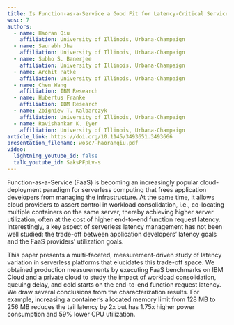 ```yaml
---
title: Is Function-as-a-Service a Good Fit for Latency-Critical Services? 
wosc: 7
authors:
  - name: Haoran Qiu
    affiliation: University of Illinois, Urbana-Champaign
  - name: Saurabh Jha
    affiliation: University of Illinois, Urbana-Champaign
  - name: Subho S. Banerjee
    affiliation: University of Illinois, Urbana-Champaign
  - name: Archit Patke
    affiliation: University of Illinois, Urbana-Champaign
  - name: Chen Wang
    affiliation: IBM Research
  - name: Hubertus Franke
    affiliation: IBM Research
  - name: Zbigniew T. Kalbarczyk
    affiliation: University of Illinois, Urbana-Champaign
  - name: Ravishankar K. Iyer
    affiliation: University of Illinois, Urbana-Champaign
article_link: https://doi.org/10.1145/3493651.3493666
presentation_filename: wosc7-haoranqiu.pdf
video:
  lightning_youtube_id: false
  talk_youtube_id: SaksPFpLv-s
---
```


Function-as-a-Service (FaaS) is becoming an increasingly popular cloud-deployment paradigm for serverless computing that frees application developers from managing the infrastructure. At the same time, it allows cloud providers to assert control in workload consolidation, i.e., co-locating multiple containers on the same server, thereby achieving higher server utilization, often at the cost of higher end-to-end function request latency. Interestingly, a key aspect of serverless latency management has not been well studied: the trade-off between application developers’ latency goals and the FaaS providers’ utilization goals.

This paper presents a multi-faceted, measurement-driven study of latency variation in serverless platforms that elucidates this trade-off space. We obtained production measurements by executing FaaS benchmarks on IBM Cloud and a private cloud to study the impact of workload consolidation, queuing delay, and cold starts on the end-to-end function request latency. We draw several conclusions from the characterization results. For example, increasing a container’s allocated memory limit from 128 MB to 256 MB reduces the tail latency by 2x but has 1.75x higher power consumption and 59% lower CPU utilization.
